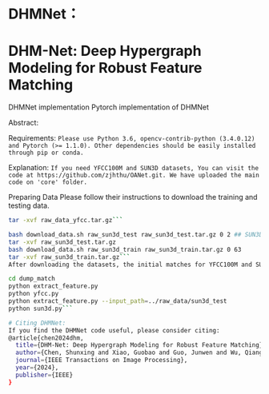 # DHMNet：
# DHM-Net: Deep Hypergraph Modeling for Robust Feature Matching

DHMNet implementation
Pytorch implementation of DHMNet

Abstract:

Requirements:
```Please use Python 3.6, opencv-contrib-python (3.4.0.12) and Pytorch (>= 1.1.0). Other dependencies should be easily installed through pip or conda.```

Explanation:
```If you need YFCC100M and SUN3D datasets, You can visit the code at https://github.com/zjhthu/OANet.git. We have uploaded the main code on 'core' folder.```

Preparing Data
Please follow their instructions to download the training and testing data.

```bash download_data.sh raw_data raw_data_yfcc.tar.gz 0 8 ## YFCC100M
tar -xvf raw_data_yfcc.tar.gz```

bash download_data.sh raw_sun3d_test raw_sun3d_test.tar.gz 0 2 ## SUN3D
tar -xvf raw_sun3d_test.tar.gz
bash download_data.sh raw_sun3d_train raw_sun3d_train.tar.gz 0 63
tar -xvf raw_sun3d_train.tar.gz```
After downloading the datasets, the initial matches for YFCC100M and SUN3D can be generated as following. Here we provide descriptors for SIFT (default), ORB, and SuperPoint.

cd dump_match
python extract_feature.py
python yfcc.py
python extract_feature.py --input_path=../raw_data/sun3d_test
python sun3d.py```

# Citing DHMNet:
If you find the DHMNet code useful, please consider citing:
@article{chen2024dhm,
  title={DHM-Net: Deep Hypergraph Modeling for Robust Feature Matching},
  author={Chen, Shunxing and Xiao, Guobao and Guo, Junwen and Wu, Qiangqiang and Ma, Jiayi},
  journal={IEEE Transactions on Image Processing},
  year={2024},
  publisher={IEEE}
}
